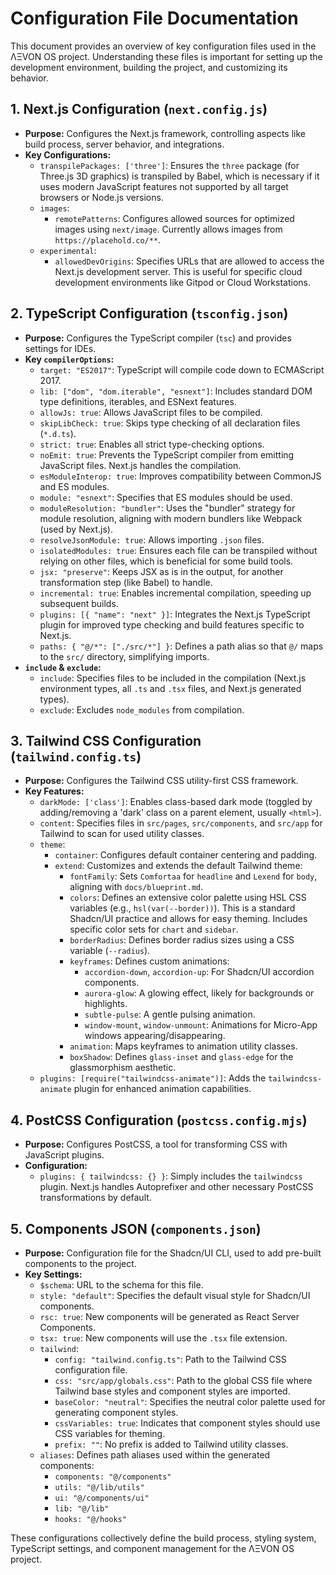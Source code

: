 # Configuration File Documentation

This document provides an overview of key configuration files used in the ΛΞVON OS project. Understanding these files is important for setting up the development environment, building the project, and customizing its behavior.

## 1. Next.js Configuration (`next.config.js`)

- **Purpose:** Configures the Next.js framework, controlling aspects like build process, server behavior, and integrations.
- **Key Configurations:**
    - `transpilePackages: ['three']`: Ensures the `three` package (for Three.js 3D graphics) is transpiled by Babel, which is necessary if it uses modern JavaScript features not supported by all target browsers or Node.js versions.
    - `images`:
        - `remotePatterns`: Configures allowed sources for optimized images using `next/image`. Currently allows images from `https://placehold.co/**`.
    - `experimental`:
        - `allowedDevOrigins`: Specifies URLs that are allowed to access the Next.js development server. This is useful for specific cloud development environments like Gitpod or Cloud Workstations.

## 2. TypeScript Configuration (`tsconfig.json`)

- **Purpose:** Configures the TypeScript compiler (`tsc`) and provides settings for IDEs.
- **Key `compilerOptions`:**
    - `target: "ES2017"`: TypeScript will compile code down to ECMAScript 2017.
    - `lib: ["dom", "dom.iterable", "esnext"]`: Includes standard DOM type definitions, iterables, and ESNext features.
    - `allowJs: true`: Allows JavaScript files to be compiled.
    - `skipLibCheck: true`: Skips type checking of all declaration files (`*.d.ts`).
    - `strict: true`: Enables all strict type-checking options.
    - `noEmit: true`: Prevents the TypeScript compiler from emitting JavaScript files. Next.js handles the compilation.
    - `esModuleInterop: true`: Improves compatibility between CommonJS and ES modules.
    - `module: "esnext"`: Specifies that ES modules should be used.
    - `moduleResolution: "bundler"`: Uses the "bundler" strategy for module resolution, aligning with modern bundlers like Webpack (used by Next.js).
    - `resolveJsonModule: true`: Allows importing `.json` files.
    - `isolatedModules: true`: Ensures each file can be transpiled without relying on other files, which is beneficial for some build tools.
    - `jsx: "preserve"`: Keeps JSX as is in the output, for another transformation step (like Babel) to handle.
    - `incremental: true`: Enables incremental compilation, speeding up subsequent builds.
    - `plugins: [{ "name": "next" }]`: Integrates the Next.js TypeScript plugin for improved type checking and build features specific to Next.js.
    - `paths: { "@/*": ["./src/*"] }`: Defines a path alias so that `@/` maps to the `src/` directory, simplifying imports.
- **`include` & `exclude`:**
    - `include`: Specifies files to be included in the compilation (Next.js environment types, all `.ts` and `.tsx` files, and Next.js generated types).
    - `exclude`: Excludes `node_modules` from compilation.

## 3. Tailwind CSS Configuration (`tailwind.config.ts`)

- **Purpose:** Configures the Tailwind CSS utility-first CSS framework.
- **Key Features:**
    - `darkMode: ['class']`: Enables class-based dark mode (toggled by adding/removing a 'dark' class on a parent element, usually `<html>`).
    - `content`: Specifies files in `src/pages`, `src/components`, and `src/app` for Tailwind to scan for used utility classes.
    - `theme`:
        - `container`: Configures default container centering and padding.
        - `extend`: Customizes and extends the default Tailwind theme:
            - `fontFamily`: Sets `Comfortaa` for `headline` and `Lexend` for `body`, aligning with `docs/blueprint.md`.
            - `colors`: Defines an extensive color palette using HSL CSS variables (e.g., `hsl(var(--border))`). This is a standard Shadcn/UI practice and allows for easy theming. Includes specific color sets for `chart` and `sidebar`.
            - `borderRadius`: Defines border radius sizes using a CSS variable (`--radius`).
            - `keyframes`: Defines custom animations:
                - `accordion-down`, `accordion-up`: For Shadcn/UI accordion components.
                - `aurora-glow`: A glowing effect, likely for backgrounds or highlights.
                - `subtle-pulse`: A gentle pulsing animation.
                - `window-mount`, `window-unmount`: Animations for Micro-App windows appearing/disappearing.
            - `animation`: Maps keyframes to animation utility classes.
            - `boxShadow`: Defines `glass-inset` and `glass-edge` for the glassmorphism aesthetic.
    - `plugins: [require("tailwindcss-animate")]`: Adds the `tailwindcss-animate` plugin for enhanced animation capabilities.

## 4. PostCSS Configuration (`postcss.config.mjs`)

- **Purpose:** Configures PostCSS, a tool for transforming CSS with JavaScript plugins.
- **Configuration:**
    - `plugins: { tailwindcss: {} }`: Simply includes the `tailwindcss` plugin. Next.js handles Autoprefixer and other necessary PostCSS transformations by default.

## 5. Components JSON (`components.json`)

- **Purpose:** Configuration file for the Shadcn/UI CLI, used to add pre-built components to the project.
- **Key Settings:**
    - `$schema`: URL to the schema for this file.
    - `style: "default"`: Specifies the default visual style for Shadcn/UI components.
    - `rsc: true`: New components will be generated as React Server Components.
    - `tsx: true`: New components will use the `.tsx` file extension.
    - `tailwind`:
        - `config: "tailwind.config.ts"`: Path to the Tailwind CSS configuration file.
        - `css: "src/app/globals.css"`: Path to the global CSS file where Tailwind base styles and component styles are imported.
        - `baseColor: "neutral"`: Specifies the neutral color palette used for generating component styles.
        - `cssVariables: true`: Indicates that component styles should use CSS variables for theming.
        - `prefix: ""`: No prefix is added to Tailwind utility classes.
    - `aliases`: Defines path aliases used within the generated components:
        - `components: "@/components"`
        - `utils: "@/lib/utils"`
        - `ui: "@/components/ui"`
        - `lib: "@/lib"`
        - `hooks: "@/hooks"`

These configurations collectively define the build process, styling system, TypeScript settings, and component management for the ΛΞVON OS project.
